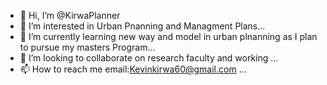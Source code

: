 - 👋 Hi, I’m @KirwaPlanner
- 👀 I’m interested in Urban Pnanning and Managment Plans...
- 🌱 I’m currently learning new way and model in urban plnanning as I plan to pursue my masters Program...
- 💞️ I’m looking to collaborate on research faculty and working  ...
- 📫 How to reach me email:Kevinkirwa60@gmail.com ...

<!---
KirwaPlanner/KirwaPlanner is a ✨ special ✨ repository because its `README.md` (this file) appears on your GitHub profile.
You can click the Preview link to take a look at your changes.
--->

